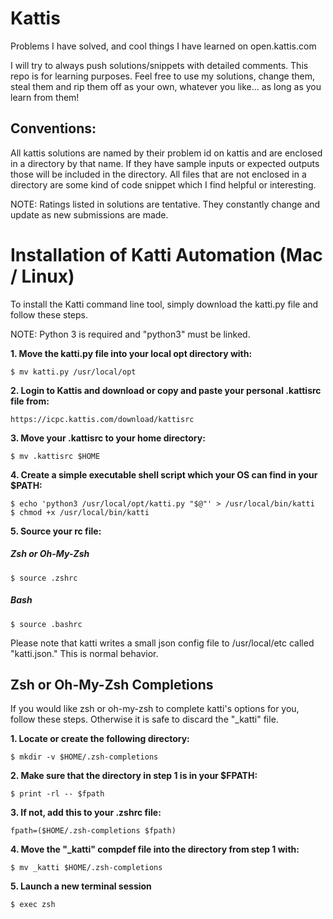 # Kattis
Problems I have solved, and cool things I have learned on open.kattis.com 

I will try to always push solutions/snippets with detailed comments. This repo is for learning purposes. Feel free to use my solutions, 
change them, steal them and rip them off as your own, whatever you like... as long as you learn from them!

## Conventions:
All kattis solutions are named by their problem id on kattis and are enclosed in a directory by that name. If they have sample inputs
or expected outputs those will be included in the directory. All files that are not enclosed in a directory are some kind of code
snippet which I find helpful or interesting.

NOTE: Ratings listed in solutions are tentative. They constantly change and update as new submissions are made.

# Installation of Katti Automation (Mac / Linux)

To install the Katti command line tool, simply download the katti.py file  and follow these steps.

NOTE: Python 3 is required and "python3" must be linked.

**1. Move the katti.py file into your local opt directory with:**
```
$ mv katti.py /usr/local/opt
```
**2. Login to Kattis and download or copy and paste your personal .kattisrc file from:**
```
https://icpc.kattis.com/download/kattisrc
```
**3. Move your .kattisrc to your home directory:**
```
$ mv .kattisrc $HOME
```
**4. Create a simple executable shell script which your OS can find in your $PATH:**
```
$ echo 'python3 /usr/local/opt/katti.py "$@"' > /usr/local/bin/katti 
$ chmod +x /usr/local/bin/katti 
```
**5. Source your rc file:**
##### Zsh or Oh-My-Zsh
```
$ source .zshrc
```
##### Bash
```
$ source .bashrc
```

Please note that katti writes a small json config file to /usr/local/etc called "katti.json."
This is normal behavior.

## Zsh or Oh-My-Zsh Completions

If you would like zsh or oh-my-zsh to complete katti's options for you, follow these steps.
Otherwise it is safe to discard the "_katti" file.

**1. Locate or create the following directory:**
```
$ mkdir -v $HOME/.zsh-completions
```
**2. Make sure that the directory in step 1 is in your $FPATH:**
```
$ print -rl -- $fpath
```
**3. If not, add this to your .zshrc file:**
```
fpath=($HOME/.zsh-completions $fpath)
```
**4. Move the "_katti" compdef file into the directory from step 1 with:**
```
$ mv _katti $HOME/.zsh-completions
```
**5. Launch a new terminal session**
```
$ exec zsh
```
